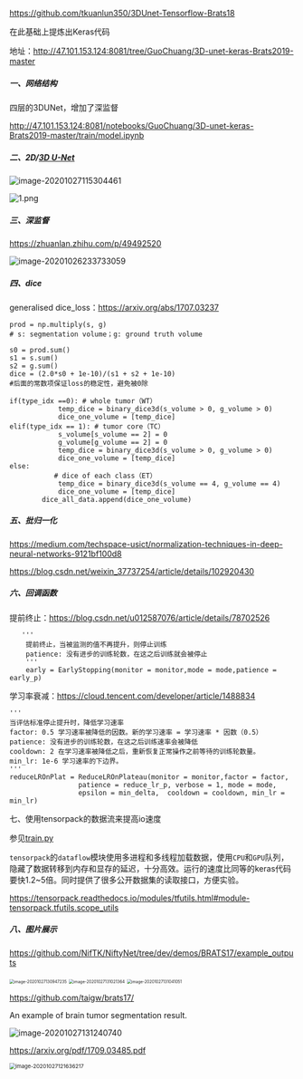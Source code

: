 https://github.com/tkuanlun350/3DUnet-Tensorflow-Brats18

在此基础上提炼出Keras代码

地址：http://47.101.153.124:8081/tree/GuoChuang/3D-unet-keras-Brats2019-master

##### 一、网络结构

四层的3DUNet，增加了深监督

http://47.101.153.124:8081/notebooks/GuoChuang/3D-unet-keras-Brats2019-master/train/model.ipynb

##### 二、2D/[3D U-Net](https://github.com/wolny/pytorch-3dunet)

![image-20201027115304461](C:\Users\16018\AppData\Roaming\Typora\typora-user-images\image-20201027115304461.png)

![1.png](https://aijishu.com/img/bVxtJ)

##### 三、深监督

https://zhuanlan.zhihu.com/p/49492520

![image-20201026233733059](C:\Users\16018\AppData\Roaming\Typora\typora-user-images\image-20201026233733059.png)

##### 四、dice

generalised dice_loss：https://arxiv.org/abs/1707.03237

    prod = np.multiply(s, g)
    # s: segmentation volume；g: ground truth volume
    
    s0 = prod.sum()
    s1 = s.sum()
    s2 = g.sum()
    dice = (2.0*s0 + 1e-10)/(s1 + s2 + 1e-10)
    #后面的常数项保证loss的稳定性，避免被0除 
    
    if(type_idx ==0): # whole tumor（WT）
                temp_dice = binary_dice3d(s_volume > 0, g_volume > 0)
                dice_one_volume = [temp_dice]
    elif(type_idx == 1): # tumor core（TC）
                s_volume[s_volume == 2] = 0
                g_volume[g_volume == 2] = 0
                temp_dice = binary_dice3d(s_volume > 0, g_volume > 0)
                dice_one_volume = [temp_dice]
    else:
               # dice of each class（ET）
                temp_dice = binary_dice3d(s_volume == 4, g_volume == 4)
                dice_one_volume = [temp_dice]
            dice_all_data.append(dice_one_volume)
##### 五、批归一化

https://medium.com/techspace-usict/normalization-techniques-in-deep-neural-networks-9121bf100d8

https://blog.csdn.net/weixin_37737254/article/details/102920430

##### 六、回调函数

提前终止：https://blog.csdn.net/u012587076/article/details/78702526

```
   '''
    提前终止，当被监测的值不再提升，则停止训练
    patience: 没有进步的训练轮数，在这之后训练就会被停止
    '''
    early = EarlyStopping(monitor = monitor,mode = mode,patience = early_p)
```

学习率衰减：https://cloud.tencent.com/developer/article/1488834

    '''
    当评估标准停止提升时，降低学习速率
    factor: 0.5 学习速率被降低的因数。新的学习速率 = 学习速率 * 因数（0.5）
    patience: 没有进步的训练轮数，在这之后训练速率会被降低
    cooldown: 2 在学习速率被降低之后，重新恢复正常操作之前等待的训练轮数量。
    min_lr: 1e-6 学习速率的下边界。
    '''       
    reduceLROnPlat = ReduceLROnPlateau(monitor = monitor,factor = factor, 
                     patience = reduce_lr_p, verbose = 1, mode = mode, 
                     epsilon = min_delta,  cooldown = cooldown, min_lr = min_lr)


七、使用tensorpack的数据流来提高io速度

参见[train.py](http://47.101.153.124:8081/edit/GuoChuang/3D-unet-keras-Brats2019-master/train/train.py)

`tensorpack`的`dataflow`模块使用多进程和多线程加载数据，使用`CPU`和`GPU`队列，隐藏了数据转移到内存和显存的延迟，十分高效。运行的速度比同等的keras代码要快1.2~5倍。同时提供了很多公开数据集的读取接口，方便实验。

https://tensorpack.readthedocs.io/modules/tfutils.html#module-tensorpack.tfutils.scope_utils

##### 八、图片展示

https://github.com/NifTK/NiftyNet/tree/dev/demos/BRATS17/example_outputs

<img src="C:\Users\16018\AppData\Roaming\Typora\typora-user-images\image-20201027130947235.png" alt="image-20201027130947235" style="zoom:50%;" />

<img src="C:\Users\16018\AppData\Roaming\Typora\typora-user-images\image-20201027131021364.png" alt="image-20201027131021364" style="zoom:50%;" />

<img src="C:\Users\16018\AppData\Roaming\Typora\typora-user-images\image-20201027131041051.png" alt="image-20201027131041051" style="zoom:50%;" />

https://github.com/taigw/brats17/

An example of brain tumor segmentation result.

![image-20201027131240740](C:\Users\16018\AppData\Roaming\Typora\typora-user-images\image-20201027131240740.png)



https://arxiv.org/pdf/1709.03485.pdf

<img src="C:\Users\16018\AppData\Roaming\Typora\typora-user-images\image-20201027121636217.png" alt="image-20201027121636217" style="zoom:67%;" />